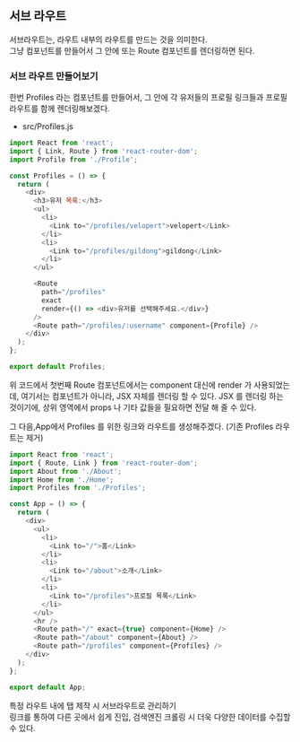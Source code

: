 ## 서브 라우트  
서브라우트는, 라우트 내부의 라우트를 만드는 것을 의미한다.  
그냥 컴포넌트를 만들어서 그 안에 또는 Route 컴포넌트를 렌더링하면 된다.  

### 서브 라우트 만들어보기  
한번 Profiles 라는 컴포넌트를 만들어서, 그 안에 각 유저들의 프로필 링크들과 프로필 라우트를 함께 렌더링해보겠다.  

- src/Profiles.js  
```javascript 
import React from 'react';
import { Link, Route } from 'react-router-dom';
import Profile from './Profile';

const Profiles = () => {
  return (
    <div>
      <h3>유저 목록:</h3>
      <ul>
        <li>
          <Link to="/profiles/velopert">velopert</Link>
        </li>
        <li>
          <Link to="/profiles/gildong">gildong</Link>
        </li>
      </ul>

      <Route
        path="/profiles"
        exact
        render={() => <div>유저를 선택해주세요.</div>}
      />
      <Route path="/profiles/:username" component={Profile} />
    </div>
  );
};

export default Profiles;
```

위 코드에서 첫번째 Route 컴포넌트에서는 component 대신에 render 가 사용되었는데, 여기서는 컴포넌트가 아니라,  JSX 자체를 렌더링 할 수 있다. JSX 를 렌더링 하는 것이기에, 상위 영역에서 props 나 기타 값들을 필요하면 전달 해 줄 수 있다.  

그 다음,App에서 Profiles 를 위한 링크와 라우트를 생성해주겠다. (기존 Profiles 라우트는 제거)  

```javascript 
import React from 'react';
import { Route, Link } from 'react-router-dom';
import About from './About';
import Home from './Home';
import Profiles from './Profiles';

const App = () => {
  return (
    <div>
      <ul>
        <li>
          <Link to="/">홈</Link>
        </li>
        <li>
          <Link to="/about">소개</Link>
        </li>
        <li>
          <Link to="/profiles">프로필 목록</Link>
        </li>
      </ul>
      <hr />
      <Route path="/" exact={true} component={Home} />
      <Route path="/about" component={About} />
      <Route path="/profiles" component={Profiles} />
    </div>
  );
};

export default App;
```

특정 라우트 내에 탭 제작 시 서브라우트로 관리하기   
링크를 통하여 다른 곳에서 쉽게 진입, 검색엔진 크롤링 시 더욱 다양한 데이터를 수집할 수 있다.  
